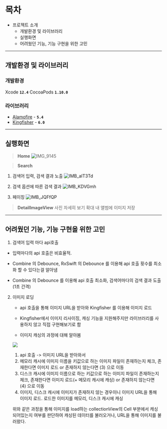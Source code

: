 # 목차
- 프로젝트 소개
    - 개발환경 및 라이브러리
    - 실행화면
    - 어려웠던 기능, 기능 구현을 위한 고민
    
---

## 개발환경 및 라이브러리
### 개발환경

Xcode **`12.4`**
CocoaPods **`1.10.0`**

### 라이브러리

- [Alamofire](https://github.com/Alamofire/Alamofire) - **`5.4`**
- [Kingfisher](https://github.com/onevcat/Kingfisher) - **`6.0`**

---

## 실행화면

>**Home**
![IMG_9145](https://user-images.githubusercontent.com/55231029/128599647-66395c6d-17be-4ff4-a8c6-1d9708c9e681.PNG)


>**Search**
1. 검색어 입력, 검색 결과 노출
![IMB_alT3Td](https://user-images.githubusercontent.com/55231029/128600129-0a1ecf02-be98-4b36-8c0d-e8e2583639b6.GIF)

2. 검색 옵션에 따른 검색 결과
![IMB_KDVGmh](https://user-images.githubusercontent.com/55231029/128600230-49b7d7fc-34f7-4e05-9f21-a7b8eae41ed0.GIF)

3. 페이징 
![IMB_JQFfQP](https://user-images.githubusercontent.com/55231029/128600218-c1136c85-2a18-458a-8769-42e3eee0be29.GIF)


>**DetailImageView**
사진 자세히 보기
확대
내 앨범에 이미지 저장



---


## 어려웠던 기능, 기능 구현을 위한 고민

1. 검색어 입력 마다 api호출 

- 입력마다의 api 호출은 비효율적. 

- Combine 의 Debounce, RxSwift 의 Debounce 를 이용해 api 호출 횟수를 최소화 할 수 있다는걸 알아냄

- Combine 의 Debounce 를 이용해 api 호출 최소화, 검색어마다의 검색 결과 도출(1초 간격)

2. 이미지 로딩

	- api 호출을 통해 이미지 URL을 받아와 Kingfisher 를 이용해 이미지 로드
    
	- Kingfisher에서 이미지 리사이징, 캐싱 기능을 지원해주지만 라이브러리를 사용하지 않고 직접 구현해보기로 함
    
	- 이미지 캐싱의 과정에 대해 알아봄
	
    ![](https://images.velog.io/images/tnddls2ek/post/94803536-e77a-4b0d-ba17-7dda430b9634/image.png)
    
	1. api 호출 -> 이미지 URL을 받아와서
    2. 메모리 캐시에 이미지 이름을 키값으로 하는 이미지 파일이 존재하는지 체크, 존재한다면 이미지 로드  or 존재하지 않는다면 (3) 으로 이동
    3. 디스크 캐시에 이미지 이름으로 하는 키값으로 하는 이미지 파일이 존재하는지 체크, 존재한다면 이미지 로드(+ 메모리 캐시에 캐싱) or 존재하지 않는다면 (4) 으로 이동
    4. 이미지, 디스크 캐시에 이미지가 존재하지 않는 경우이니 이미지 URL을 통해 이미지 로드. 로드한 이미지를 메모리, 디스크 캐시에 캐싱
    
    위와 같은 과정을 통해 이미지를 load하는 collectionView의 Cell 부분에서 캐싱되어있는지 여부를 판단하여 캐싱된 데이터를 불러오거나, URL을 통해 이미지를 불러왔다.
